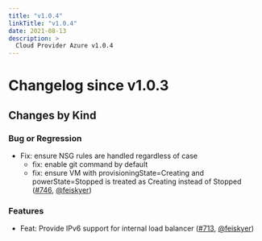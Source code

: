 ```yaml
---
title: "v1.0.4"
linkTitle: "v1.0.4"
date: 2021-08-13
description: >
  Cloud Provider Azure v1.0.4
---
```


# Changelog since v1.0.3

## Changes by Kind

### Bug or Regression

- Fix: ensure NSG rules are handled regardless of case
  - fix: enable git command by default
  - fix: ensure VM with provisioningState=Creating and powerState=Stopped is treated as Creating instead of Stopped ([#746](https://github.com/kubernetes-sigs/cloud-provider-azure/pull/746), [@feiskyer](https://github.com/feiskyer))

### Features

- Feat: Provide IPv6 support for internal load balancer ([#713](https://github.com/kubernetes-sigs/cloud-provider-azure/pull/713), [@feiskyer](https://github.com/feiskyer))

